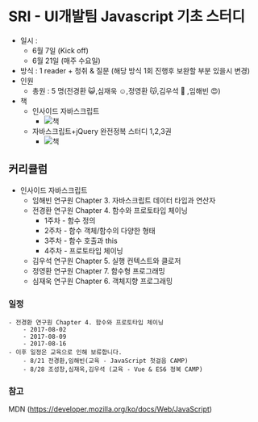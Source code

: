 # SRI - UI개발팀 Javascript 기초 스터디 

- 일시 :
    - 6월 7일 (Kick off)
    - 6월 21일 (매주 수요일)
- 방식 : 1 reader + 청취 & 질문 (해당 방식 1회 진행후 보완할 부분 있을시 변경)
- 인원
    - 총원 : 5 명(전경환 :smiley_cat:,심재욱 :relaxed:,정영환 :kissing_cat:,김우석 :pig2: ,임해빈 :heart_eyes:)
- 책
    - 인사이드 자바스크립트
        - ![책](http://image.kyobobook.co.kr/images/book/large/652/l9788968480652.jpg)
    - 자바스크립트+jQuery 완전정복 스터디 1,2,3권
        - ![책](http://image.kyobobook.co.kr/images/book/large/129/l9791158390129.jpg)
## 커리큘럼
- 인사이드 자바스크립트
    - 임해빈 연구원  Chapter 3. 자바스크립트 데이터 타입과 연산자
    - 전경환 연구원  Chapter 4. 함수와 프로토타입 체이닝
        - 1주차 - 함수 정의
        - 2주차 - 함수 객체/함수의 다양한 형태
        - 3주차 - 함수 호출과 this
        - 4주차 - 프로토타입 체이닝
    - 김우석 연구원  Chapter 5. 실행 컨텍스트와 클로저
    - 정영환 연구원  Chapter 7. 함수형 프로그래밍
    - 심재욱 연구원  Chapter 6. 객체지향 프로그래밍
### 일정
    - 전경환 연구원 Chapter 4. 함수와 프로토타입 체이닝
        - 2017-08-02 
        - 2017-08-09
        - 2017-08-16
    - 이후 일정은 교육으로 인해 보류합니다.
        - 8/21 전경환,임해빈(교육 - JavaScript 첫걸음 CAMP)
        - 8/28 조성창,심재욱,김우석 (교육 - Vue & ES6 정복 CAMP)

### 참고
MDN (https://developer.mozilla.org/ko/docs/Web/JavaScript)
